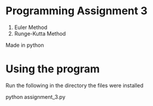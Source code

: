 # Programming Assignment 3

1. Euler Method
2. Runge-Kutta Method

Made in python

# Using the program

Run the following in the directory the files were installed

python assignment_3.py
